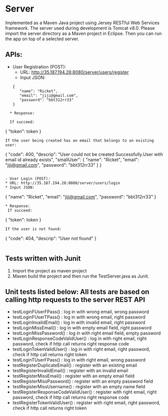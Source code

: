 # Server
Implemented as a Maven Java project using Jersey RESTful Web Services framework. The server used during development is Tomcat v8.0. Please import the server directory as a Maven project in Eclipse. Then you can run the app on top of a selected server.

## APIs:
- User Registration (POST):
  * URL: http://35.187.194.28:8080/server/users/register
  * Input JSON: 
  ~~~~ 
  {
     "name": "Ricket",
     "email": "jiji@gmail.com",
     "password": "bbt312rr33"
  }
~~~~
  * Response:
  
  If succeed:
  ~~~~
  {
     "token": token
  }
  ~~~~
  If the user being created has an email that belongs to an existing user:
  ~~~~
  {
     "code": 400,
     "descrip": "User could not be created Successfully.User with email id already exists",
     "smallUser": {
         "name": "Ricket",
         "email": "jiji@gmail.com",
     "password": "bbt312rr33"
     }
  }
  ~~~~

- User Login (POST): 
  * URL: http://35.187.194.28:8080/server/users/login
  * Input JSON:
  ~~~~
  {
     "name": "Ricket",
     "email": "jiji@gmail.com",
     "password": "bbt312rr33"
  }
  ~~~~
  * Response:
   If succeed:
  ~~~~
  {
     "token": token
  }
  ~~~~
  If the user is not found:
  ~~~~
  {
     "code": 404,
     "descrip": "User not found"
  }
  ~~~~
~~~~
## Tests written with Junit
1. Import the project as maven project
2. Maven build the project and then run the TestServer.java as Junit.

## Unit tests listed below: All tests are based on calling http requests to the server REST API
* testLoginFUserFPass() : log in with wrong email, wrong password
* testLoginFUserTPass() : log in with wrong email, right password
* testLoginInvalidEmail() : log in with invalid email, right password
* testLoginMissEmail() : log in with empty email field, right password
* testLoginMissPassword() : log in with right email field, empty password
* testLoginResponseCodeValidUser() : log in with right email, right password, check if http call returns right response code
* testLoginTokenValidUser() : log in with right email, right password, check if http call returns right token
* testLoginTUserFPass() : log in with right email, wrong password
* testRegisterDuplicateEmail() : register with an existing email
* testRegisterInvalidEmail() : register with an invalid email
* testRegisterMissEmail() : register with an empty email field
* testRegisterMissPassword() : register with an empty password field
* testRegisterMissUsername() : register with an empty name field
* testRegisterResponseCodeValidUser() : register with right email, right password, check if http call returns right response code
* testRegisterTokenValidUser() : register with right email, right password, check if http call returns right token
